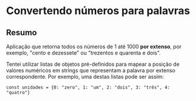 # Convertendo números para palavras

## Resumo

Aplicação que retorna  todos os números de 1 até 1000 **por extenso**, por exemplo, "cento e dezessete" ou "trezentos e quarenta e dois".

Tentei utilizar listas de objetos pré-definidos para mapear a posição de valores numéricos em strings que representam a palavra por extenso correspondente. Por exemplo, uma destas listas pode ser assim:

```
const unidades = {0: "zero", 1: "um", 2: "dois", 3: "três", 4: "quatro"}
```

